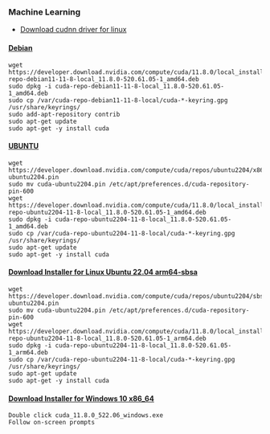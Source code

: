 ### Machine Learning
* [Download cudnn driver for linux](https://developer.nvidia.com/cuda-downloads)

#### [Debian](https://developer.nvidia.com/cuda-downloads?target_os=Linux&target_arch=x86_64&Distribution=Debian&target_version=11&target_type=deb_local)
```
wget https://developer.download.nvidia.com/compute/cuda/11.8.0/local_installers/cuda-repo-debian11-11-8-local_11.8.0-520.61.05-1_amd64.deb
sudo dpkg -i cuda-repo-debian11-11-8-local_11.8.0-520.61.05-1_amd64.deb
sudo cp /var/cuda-repo-debian11-11-8-local/cuda-*-keyring.gpg /usr/share/keyrings/
sudo add-apt-repository contrib
sudo apt-get update
sudo apt-get -y install cuda
```
#### [UBUNTU](https://developer.nvidia.com/cuda-downloads?target_os=Linux&target_arch=x86_64&Distribution=Ubuntu&target_version=22.04&target_type=deb_local)
```
wget https://developer.download.nvidia.com/compute/cuda/repos/ubuntu2204/x86_64/cuda-ubuntu2204.pin
sudo mv cuda-ubuntu2204.pin /etc/apt/preferences.d/cuda-repository-pin-600
wget https://developer.download.nvidia.com/compute/cuda/11.8.0/local_installers/cuda-repo-ubuntu2204-11-8-local_11.8.0-520.61.05-1_amd64.deb
sudo dpkg -i cuda-repo-ubuntu2204-11-8-local_11.8.0-520.61.05-1_amd64.deb
sudo cp /var/cuda-repo-ubuntu2204-11-8-local/cuda-*-keyring.gpg /usr/share/keyrings/
sudo apt-get update
sudo apt-get -y install cuda
```
#### [Download Installer for Linux Ubuntu 22.04 arm64-sbsa](https://developer.nvidia.com/cuda-downloads?target_os=Linux&target_arch=arm64-sbsa&Compilation=Native&Distribution=Ubuntu&target_version=22.04&target_type=deb_local)
```
wget https://developer.download.nvidia.com/compute/cuda/repos/ubuntu2204/sbsa/cuda-ubuntu2204.pin
sudo mv cuda-ubuntu2204.pin /etc/apt/preferences.d/cuda-repository-pin-600
wget https://developer.download.nvidia.com/compute/cuda/11.8.0/local_installers/cuda-repo-ubuntu2204-11-8-local_11.8.0-520.61.05-1_arm64.deb
sudo dpkg -i cuda-repo-ubuntu2204-11-8-local_11.8.0-520.61.05-1_arm64.deb
sudo cp /var/cuda-repo-ubuntu2204-11-8-local/cuda-*-keyring.gpg /usr/share/keyrings/
sudo apt-get update
sudo apt-get -y install cuda
```
#### [Download Installer for Windows 10 x86_64](https://developer.nvidia.com/cuda-downloads?target_os=Windows&target_arch=x86_64&target_version=10&target_type=exe_local)
```Installation Instructions:
Double click cuda_11.8.0_522.06_windows.exe
Follow on-screen prompts

```
